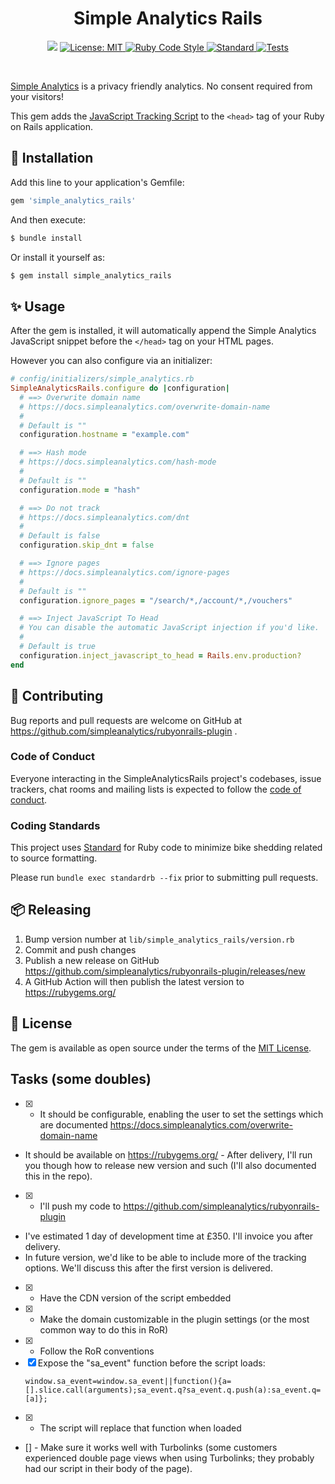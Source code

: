 <p align="center">
  <h1 align="center">Simple Analytics Rails</h1>
  <p align="center">
    <img src="https://img.shields.io/gem/v/simple_analytics_rails.svg?color=red" />
    <a href="https://github.com/simpleanalytics/rubyonrails-plugin/blob/main/LICENSE">
      <img alt="License: MIT" src="https://img.shields.io/badge/license-MIT-brightgreen.svg" target="_blank" />
    </a>
    <a href="https://github.com/testdouble/standard" target="_blank">
      <img alt="Ruby Code Style" src="https://img.shields.io/badge/Ruby_Code_Style-standard-brightgreen.svg" />
    </a>
    <a target="_blank" rel="noopener noreferrer" href="https://github.com/simpleanalytics/rubyonrails-plugin/actions/workflows/standard.yml">
      <img src="https://github.com/simpleanalytics/rubyonrails-plugin/actions/workflows/standard.yml/badge.svg" alt="Standard" style="max-width:100%;">
    </a>
    <a target="_blank" rel="noopener noreferrer" href="https://github.com/simpleanalytics/rubyonrails-plugin/actions/workflows/tests.yml">
      <img src="https://github.com/simpleanalytics/rubyonrails-plugin/actions/workflows/tests.yml/badge.svg" alt="Tests">
    </a>
  </p>
</p>
<br />

[Simple Analytics](https://simpleanalytics.com/) is a privacy friendly analytics. No consent required from your visitors!

This gem adds the [JavaScript Tracking Script](https://docs.simpleanalytics.com/script) to the `<head>` tag of your Ruby on Rails application.

## 🚀 Installation

Add this line to your application's Gemfile:

```ruby
gem 'simple_analytics_rails'
```

And then execute:

```bash
$ bundle install
```

Or install it yourself as:

```bash
$ gem install simple_analytics_rails
````

## ✨ Usage

After the gem is installed, it will automatically append the Simple Analytics JavaScript snippet before the `</head>` tag on your HTML pages.

However you can also configure via an initializer:

```ruby
# config/initializers/simple_analytics.rb
SimpleAnalyticsRails.configure do |configuration|
  # ==> Overwrite domain name
  # https://docs.simpleanalytics.com/overwrite-domain-name
  #
  # Default is ""
  configuration.hostname = "example.com"

  # ==> Hash mode
  # https://docs.simpleanalytics.com/hash-mode
  #
  # Default is ""
  configuration.mode = "hash"

  # ==> Do not track
  # https://docs.simpleanalytics.com/dnt
  #
  # Default is false
  configuration.skip_dnt = false

  # ==> Ignore pages
  # https://docs.simpleanalytics.com/ignore-pages
  #
  # Default is ""
  configuration.ignore_pages = "/search/*,/account/*,/vouchers"

  # ==> Inject JavaScript To Head
  # You can disable the automatic JavaScript injection if you'd like.
  #
  # Default is true
  configuration.inject_javascript_to_head = Rails.env.production?
end
```

## 🙏 Contributing

Bug reports and pull requests are welcome on GitHub at https://github.com/simpleanalytics/rubyonrails-plugin .

### Code of Conduct

Everyone interacting in the SimpleAnalyticsRails project's codebases, issue trackers, chat rooms and mailing lists is expected to follow the [code of conduct](https://github.com/simpleanalytics/rubyonrails-plugin/blob/main/CODE_OF_CONDUCT.md).

### Coding Standards

This project uses [Standard](https://github.com/testdouble/standard) for Ruby code to minimize bike shedding related to source formatting.

Please run `bundle exec standardrb --fix` prior to submitting pull requests.

## 📦 Releasing

1. Bump version number at `lib/simple_analytics_rails/version.rb`
1. Commit and push changes
1. Publish a new release on GitHub https://github.com/simpleanalytics/rubyonrails-plugin/releases/new
1. A GitHub Action will then publish the latest version to https://rubygems.org/

## 📝 License

The gem is available as open source under the terms of the [MIT License](https://opensource.org/licenses/MIT).

## Tasks (some doubles)

- [X] - It should be configurable, enabling the user to set the settings which are documented https://docs.simpleanalytics.com/overwrite-domain-name
- It should be available on https://rubygems.org/ - After delivery, I'll run you though how to release new version and such (I'll also documented this in the repo).
- [X] - I'll push my code to https://github.com/simpleanalytics/rubyonrails-plugin
- I've estimated 1 day of development time at £350. I'll invoice you after delivery.
- In future version, we'd like to be able to include more of the tracking options. We'll discuss this after the first version is delivered.
- [X] - Have the CDN version of the script embedded
- [X] - Make the domain customizable in the plugin settings (or the most common way to do this in RoR)
- [X] - Follow the RoR conventions
- [X] Expose the "sa_event" function before the script loads:
    ```
    window.sa_event=window.sa_event||function(){a=[].slice.call(arguments);sa_event.q?sa_event.q.push(a):sa_event.q=[a]};
    ```
- [X] - The script will replace that function when loaded
- [] - Make sure it works well with Turbolinks (some customers experienced double page views when using Turbolinks; they probably had our script in their body of the page).
